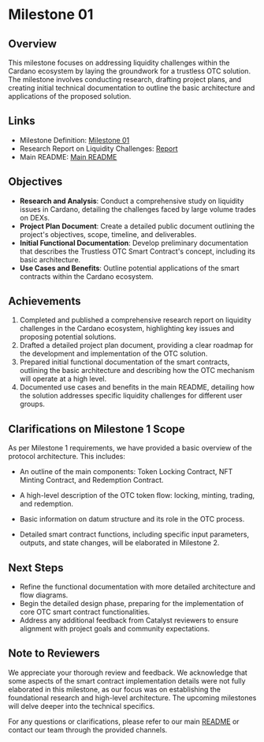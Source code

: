 # Milestone 01

## Overview

This milestone focuses on addressing liquidity challenges within the Cardano ecosystem by laying the groundwork for a trustless OTC solution. The milestone involves conducting research, drafting project plans, and creating initial technical documentation to outline the basic architecture and applications of the proposed solution.

## Links

- Milestone Definition: [Milestone 01](https://milestones.projectcatalyst.io/projects/1200222/milestones/1)
- Research Report on Liquidity Challenges: [Report](https://docs.google.com/document/d/1WZ7hvn7w34FM8f7xvnZdzBhkokn43SrJW2hU8AAui-c/)
- Main README: [Main README](../README.md)

## Objectives

- **Research and Analysis**: Conduct a comprehensive study on liquidity issues in Cardano, detailing the challenges faced by large volume trades on DEXs.
- **Project Plan Document**: Create a detailed public document outlining the project's objectives, scope, timeline, and deliverables.
- **Initial Functional Documentation**: Develop preliminary documentation that describes the Trustless OTC Smart Contract's concept, including its basic architecture.
- **Use Cases and Benefits**: Outline potential applications of the smart contracts within the Cardano ecosystem.

## Achievements

1. Completed and published a comprehensive research report on liquidity challenges in the Cardano ecosystem, highlighting key issues and proposing potential solutions.
2. Drafted a detailed project plan document, providing a clear roadmap for the development and implementation of the OTC solution.
3. Prepared initial functional documentation of the smart contracts, outlining the basic architecture and describing how the OTC mechanism will operate at a high level.
4. Documented use cases and benefits in the main README, detailing how the solution addresses specific liquidity challenges for different user groups.

## Clarifications on Milestone 1 Scope

As per Milestone 1 requirements, we have provided a basic overview of the protocol architecture. This includes:
  - An outline of the main components: Token Locking Contract, NFT Minting Contract, and Redemption Contract.
  - A high-level description of the OTC token flow: locking, minting, trading, and redemption.
  - Basic information on datum structure and its role in the OTC process.

- Detailed smart contract functions, including specific input parameters, outputs, and state changes, will be elaborated in Milestone 2. 

## Next Steps

- Refine the functional documentation with more detailed architecture and flow diagrams.
- Begin the detailed design phase, preparing for the implementation of core OTC smart contract functionalities.
- Address any additional feedback from Catalyst reviewers to ensure alignment with project goals and community expectations.

## Note to Reviewers

We appreciate your thorough review and feedback. We acknowledge that some aspects of the smart contract implementation details were not fully elaborated in this milestone, as our focus was on establishing the foundational research and high-level architecture. The upcoming milestones will delve deeper into the technical specifics.

For any questions or clarifications, please refer to our main [README](../README.md) or contact our team through the provided channels.
